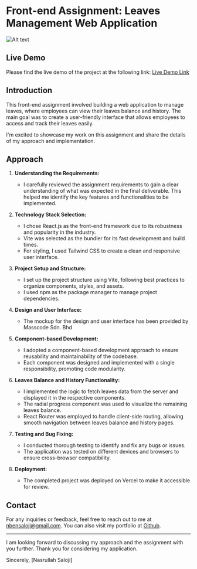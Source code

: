 # Front-end Assignment: Leaves Management Web Application

![Alt text](/leaves.png?raw=true "Optional Title")

## Live Demo

Please find the live demo of the project at the following link: [Live Demo Link](https://front-end-masscode-nasrullah.vercel.app/leaves)

## Introduction

This front-end assignment involved building a web application to manage leaves, where employees can view their leaves balance and history. The main goal was to create a user-friendly interface that allows employees to access and track their leaves easily.

I'm excited to showcase my work on this assignment and share the details of my approach and implementation.

## Approach

1. **Understanding the Requirements:**

   - I carefully reviewed the assignment requirements to gain a clear understanding of what was expected in the final deliverable. This helped me identify the key features and functionalities to be implemented.

2. **Technology Stack Selection:**

   - I chose React.js as the front-end framework due to its robustness and popularity in the industry.
   - Vite was selected as the bundler for its fast development and build times.
   - For styling, I used Tailwind CSS to create a clean and responsive user interface.

3. **Project Setup and Structure:**

   - I set up the project structure using Vite, following best practices to organize components, styles, and assets.
   - I used npm as the package manager to manage project dependencies.

4. **Design and User Interface:**

   - The mockup for the design and user interface has been provided by Masscode Sdn. Bhd

5. **Component-based Development:**

   - I adopted a component-based development approach to ensure reusability and maintainability of the codebase.
   - Each component was designed and implemented with a single responsibility, promoting code modularity.

6. **Leaves Balance and History Functionality:**

   - I implemented the logic to fetch leaves data from the server and displayed it in the respective components.
   - The radial progress component was used to visualize the remaining leaves balance.
   - React Router was employed to handle client-side routing, allowing smooth navigation between leaves balance and history pages.

7. **Testing and Bug Fixing:**

   - I conducted thorough testing to identify and fix any bugs or issues.
   - The application was tested on different devices and browsers to ensure cross-browser compatibility.

8. **Deployment:**
   - The completed project was deployed on Vercel to make it accessible for review.

## Contact

For any inquiries or feedback, feel free to reach out to me at [nbensaloji@gmail.com](mailto:nbensaloji@gmail.com). You can also visit my portfolio at [Github](https://github.com/itsNas).

---

I am looking forward to discussing my approach and the assignment with you further. Thank you for considering my application.

Sincerely,
[Nasrullah Saloji]
